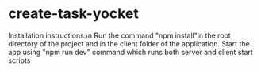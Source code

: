 # create-task-yocket
Installation instructions:\n
  Run the command "npm install"in the root directory of the project and in the client folder of the application.
  Start the app using "npm run dev" command which runs both server and client start scripts
